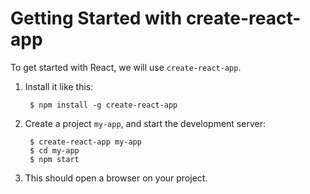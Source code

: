 # Getting Started with create-react-app

To get started with React, we will use `create-react-app`.


1. Install it like this:

        $ npm install -g create-react-app

2. Create a project `my-app`, and start the development server:

        $ create-react-app my-app
        $ cd my-app
        $ npm start

3. This should open a browser on your project.
